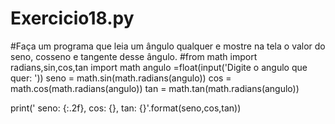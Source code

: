 # Exercicio18.py
#Faça um programa que leia um ângulo qualquer e mostre na tela o valor do seno, cosseno e tangente desse ângulo.
#from math import radians,sin,cos,tan
import math
angulo =float(input('Digite o angulo que quer: '))
seno = math.sin(math.radians(angulo))
cos = math.cos(math.radians(angulo))
tan = math.tan(math.radians(angulo))

print(' seno: {:.2f}, cos: {}, tan: {}'.format(seno,cos,tan))
